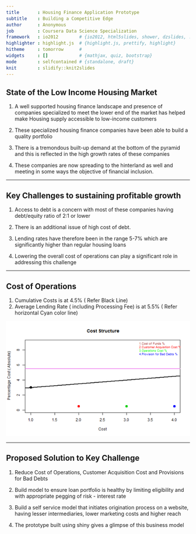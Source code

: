 ```yaml
---
title       : Housing Finance Application Prototype
subtitle    : Building a Competitive Edge
author      : Anonymous
job         : Coursera Data Science Specialization
framework   : io2012        # {io2012, html5slides, shower, dzslides, ...}
highlighter : highlight.js  # {highlight.js, prettify, highlight}
hitheme     : tomorrow      # 
widgets     : []            # {mathjax, quiz, bootstrap}
mode        : selfcontained # {standalone, draft}
knit        : slidify::knit2slides
---
```


## State of the Low Income Housing Market

1. A well supported housing finance landscape and presence of companies specialized to meet the lower end of the market has helped make Housing supply accessible to low-income customers

2. These specialized housing finance companies have been able to build a quality portfolio

3. There is a tremondous built-up demand at the bottom of the pyramid and this is reflected in the high growth rates of these companies

4. These companies are now spreading to the hinterland as well and meeting in some ways the objective of financial inclusion. 


---

## Key Challenges to sustaining profitable growth

1. Access to debt is a concern with most of these companies having debt/equity ratio of 2:1 or lower

2. There is an additional issue of high cost of debt.

3. Lending rates have therefore been in the range 5-7% which are significantly higher than regular housing loans

3. Lowering the overall cost of operations can play a significant role in addressing this challenge



---

## Cost of Operations

1. Cumulative Costs is at 4.5% ( Refer Black Line)
2. Average Lending Rate ( including Processing Fee) is at 5.5% ( Refer horizontal Cyan color line)

![plot of chunk unnamed-chunk-1](assets/fig/unnamed-chunk-1.png) 



---

## Proposed Solution to Key Challenge

1. Reduce Cost of Operations, Customer Acquisition Cost and Provisions for Bad Debts

2. Build model to ensure loan portfolio is healthy by limiting eligibility and with appropriate pegging of risk - interest rate

3. Build a self service model that initiates origination process on a website, having lesser intermediaries, lower marketing costs and higher reach

4. The prototype built using shiny gives a glimpse of this business model


